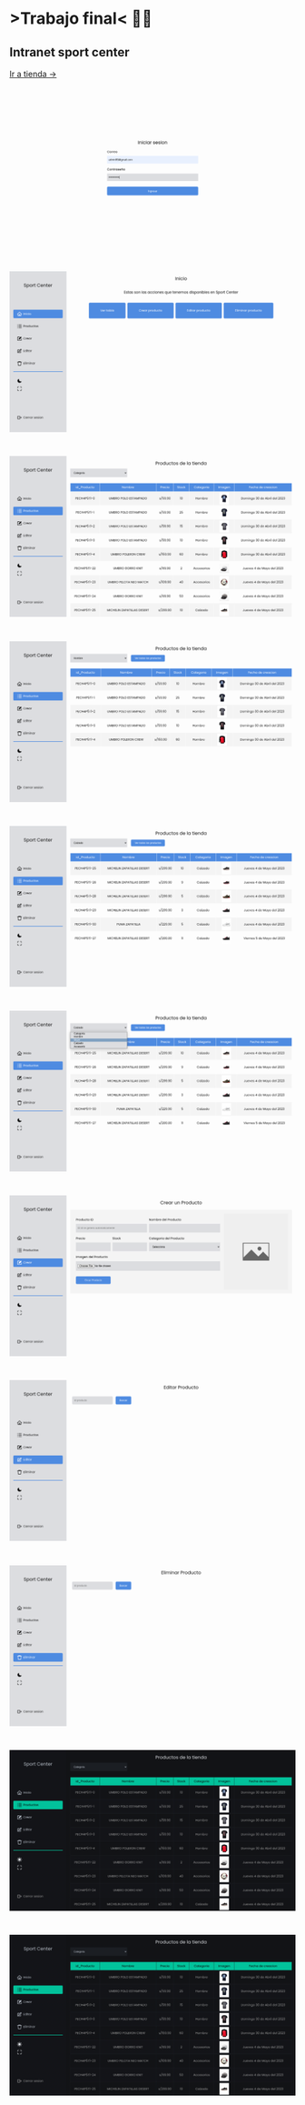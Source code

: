 # **>Trabajo final< 🧑‍🎓** 
## **Intranet sport center**
[Ir a tienda → ](https://sport-center-intranet.vercel.app/)

![Primer Diseno](./screenshots/1.png)

#

![Primer Diseno](./screenshots/2.png)

#

![Primer Diseno](./screenshots/3.png)

#

![Primer Diseno](./screenshots/4.png)

#

![Primer Diseno](./screenshots/5.png)

#

![Primer Diseno](./screenshots/6.png)

#

![Primer Diseno](./screenshots/7.png)

#

![Primer Diseno](./screenshots/8.png)
#

![Primer Diseno](./screenshots/9.png)
#

![Primer Diseno](./screenshots/10.png)
#

![Primer Diseno](./screenshots/10.png)

